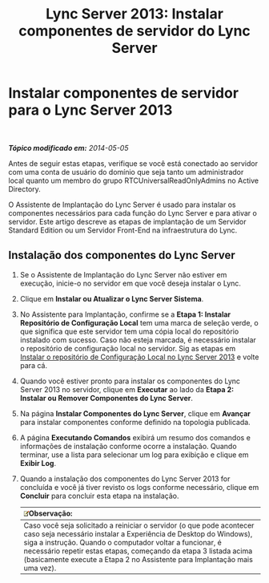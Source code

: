 ﻿---
title: 'Lync Server 2013: Instalar componentes de servidor do Lync Server'
TOCTitle: Instalar componentes de servidor do Lync Server
ms:assetid: 186aed6e-7adf-4a92-9f2e-f9a4de5ff202
ms:mtpsurl: https://technet.microsoft.com/pt-br/library/Gg398239(v=OCS.15)
ms:contentKeyID: 49306020
ms.date: 05/19/2016
mtps_version: v=OCS.15
ms.translationtype: HT
---

# Instalar componentes de servidor para o Lync Server 2013

 

_**Tópico modificado em:** 2014-05-05_

Antes de seguir estas etapas, verifique se você está conectado ao servidor com uma conta de usuário do domínio que seja tanto um administrador local quanto um membro do grupo RTCUniversalReadOnlyAdmins no Active Directory.

O Assistente de Implantação do Lync Server é usado para instalar os componentes necessários para cada função do Lync Server e para ativar o servidor. Este artigo descreve as etapas de implantação de um Servidor Standard Edition ou um Servidor Front-End na infraestrutura do Lync.

## Instalação dos componentes do Lync Server

1.  Se o Assistente de Implantação do Lync Server não estiver em execução, inicie-o no servidor em que você deseja instalar o Lync.

2.  Clique em **Instalar ou Atualizar o Lync Server Sistema**.

3.  No Assistente para Implantação, confirme se a **Etapa 1: Instalar Repositório de Configuração Local** tem uma marca de seleção verde, o que significa que este servidor tem uma cópia local do repositório instalado com sucesso. Caso não esteja marcada, é necessário instalar o repositório de configuração local no servidor. Sig as etapas em [Instalar o repositório de Configuração Local no Lync Server 2013](lync-server-2013-install-the-local-configuration-store.md) e volte para cá.

4.  Quando você estiver pronto para instalar os componentes do Lync Server 2013 no servidor, clique em **Executar** ao lado da **Etapa 2: Instalar ou Remover Componentes do Lync Server**.

5.  Na página **Instalar Componentes do Lync Server**, clique em **Avançar** para instalar componentes conforme definido na topologia publicada.

6.  A página **Executando Comandos** exibirá um resumo dos comandos e informações de instalação conforme ocorre a instalação. Quando terminar, use a lista para selecionar um log para exibição e clique em **Exibir Log**.

7.  Quando a instalação dos componentes do Lync Server 2013 for concluída e você já tiver revisto os logs conforme necessário, clique em **Concluir** para concluir esta etapa na instalação.
    
    <table>
    <thead>
    <tr class="header">
    <th><img src="images/Gg425756.note(OCS.15).gif" title="note" alt="note" />Observação:</th>
    </tr>
    </thead>
    <tbody>
    <tr class="odd">
    <td>Caso você seja solicitado a reiniciar o servidor (o que pode acontecer caso seja necessário instalar a Experiência de Desktop do Windows), siga a instrução. Quando o computador voltar a funcionar, é necessário repetir estas etapas, começando da etapa 3 listada acima (basicamente execute a Etapa 2 no Assistente para Implantação mais uma vez).</td>
    </tr>
    </tbody>
    </table>

